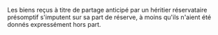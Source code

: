   
 Les biens reçus à titre de partage anticipé par un héritier réservataire présomptif s'imputent sur sa part de réserve, à moins qu'ils n'aient été donnés expressément hors part.  

  
